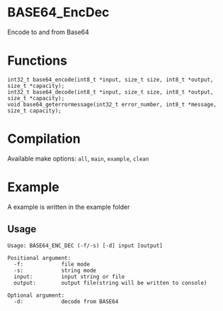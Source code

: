 # BASE64_EncDec
Encode to and from Base64

# Functions

	int32_t base64_encode(int8_t *input, size_t size, int8_t *output, size_t *capacity);
	int32_t base64_decode(int8_t *input, size_t size, int8_t *output, size_t *capacity);
	void base64_geterrormessage(int32_t error_number, int8_t *message, size_t capacity);

# Compilation
Available make options: `all`, `main`, `example`, `clean`


# Example
A example is written in the example folder

## Usage
	Usage: BASE64_ENC_DEC (-f/-s) [-d] input [output]

	Positional argument:
	  -f:            file mode
	  -s:            string mode
	  input:         input string or file
	  output:        output file(string will be written to console)

	Optional argument:
	  -d:            decode from BASE64